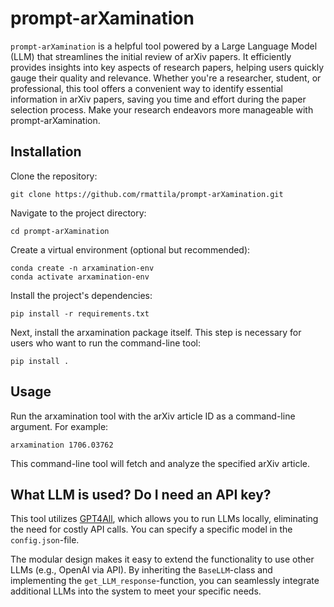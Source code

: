 # prompt-arXamination

`prompt-arXamination` is a helpful tool powered by a Large Language Model (LLM) that streamlines the initial review of arXiv papers. It efficiently provides insights into key aspects of research papers, helping users quickly gauge their quality and relevance. Whether you're a researcher, student, or professional, this tool offers a convenient way to identify essential information in arXiv papers, saving you time and effort during the paper selection process. Make your research endeavors more manageable with prompt-arXamination.

## Installation

Clone the repository:

```shell
git clone https://github.com/rmattila/prompt-arXamination.git 
```

Navigate to the project directory:

```shell
cd prompt-arXamination 
```

Create a virtual environment (optional but recommended):

```shell
conda create -n arxamination-env
conda activate arxamination-env
```

Install the project's dependencies:

```shell
pip install -r requirements.txt
```

Next, install the arxamination package itself. This step is necessary for users who want to run the command-line tool:

```shell
pip install .
```

## Usage

Run the arxamination tool with the arXiv article ID as a command-line argument. For example:

```shell
arxamination 1706.03762
```

This command-line tool will fetch and analyze the specified arXiv article.

## What LLM is used? Do I need an API key?

This tool utilizes [GPT4All](https://gpt4all.io/index.html), which allows you to run LLMs locally, eliminating the need for costly API calls. You can specify a specific model in the `config.json`-file. 

The modular design makes it easy to extend the functionality to use other LLMs (e.g., OpenAI via API). By inheriting the `BaseLLM`-class and implementing the `get_LLM_response`-function, you can seamlessly integrate additional LLMs into the system to meet your specific needs.